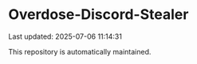 # Overdose-Discord-Stealer

Last updated: 2025-07-06 11:14:31

This repository is automatically maintained.
